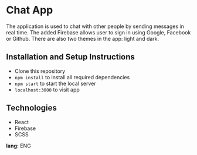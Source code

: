 # Chat App
The application is used to chat with other people by sending messages in real time. The added Firebase allows user to sign in using Google, Facebook or Github. There are also two themes in the app: light and dark.
## Installation and Setup Instructions
* Clone this repository
* <code>npm install</code> to install all required dependencies
* <code>npm start</code> to start the local server
* <code>localhost:3000</code> to visit app

## Technologies
* React
* Firebase
* SCSS

<strong>lang:</strong> ENG

